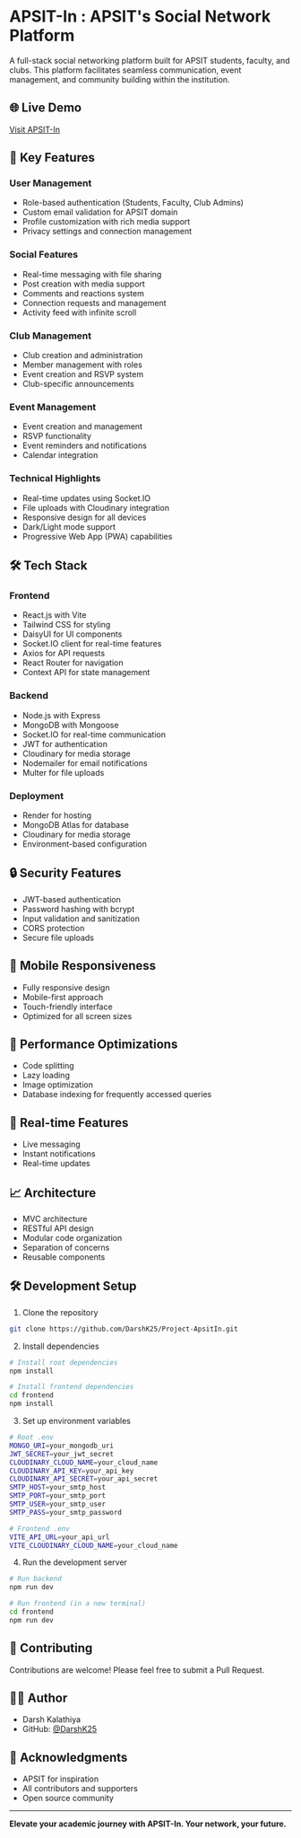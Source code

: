 # APSIT-In : APSIT's Social Network Platform

A full-stack social networking platform built for APSIT students, faculty, and clubs. This platform facilitates seamless communication, event management, and community building within the institution.

## 🌐 Live Demo
[Visit APSIT-In](https://apsitin.onrender.com)

## 🚀 Key Features

### User Management
- Role-based authentication (Students, Faculty, Club Admins)
- Custom email validation for APSIT domain
- Profile customization with rich media support
- Privacy settings and connection management

### Social Features
- Real-time messaging with file sharing
- Post creation with media support
- Comments and reactions system
- Connection requests and management
- Activity feed with infinite scroll

### Club Management
- Club creation and administration
- Member management with roles
- Event creation and RSVP system
- Club-specific announcements

### Event Management
- Event creation and management
- RSVP functionality
- Event reminders and notifications
- Calendar integration

### Technical Highlights
- Real-time updates using Socket.IO
- File uploads with Cloudinary integration
- Responsive design for all devices
- Dark/Light mode support
- Progressive Web App (PWA) capabilities

## 🛠️ Tech Stack

### Frontend
- React.js with Vite
- Tailwind CSS for styling
- DaisyUI for UI components
- Socket.IO client for real-time features
- Axios for API requests
- React Router for navigation
- Context API for state management

### Backend
- Node.js with Express
- MongoDB with Mongoose
- Socket.IO for real-time communication
- JWT for authentication
- Cloudinary for media storage
- Nodemailer for email notifications
- Multer for file uploads

### Deployment
- Render for hosting
- MongoDB Atlas for database
- Cloudinary for media storage
- Environment-based configuration

## 🔒 Security Features
- JWT-based authentication
- Password hashing with bcrypt
- Input validation and sanitization
- CORS protection
- Secure file uploads

## 📱 Mobile Responsiveness
- Fully responsive design
- Mobile-first approach
- Touch-friendly interface
- Optimized for all screen sizes

## 🚀 Performance Optimizations
- Code splitting
- Lazy loading
- Image optimization
- Database indexing for frequently accessed queries

## 🔄 Real-time Features
- Live messaging
- Instant notifications
- Real-time updates

## 📈 Architecture
- MVC architecture
- RESTful API design
- Modular code organization
- Separation of concerns
- Reusable components

## 🛠️ Development Setup

1. Clone the repository
```bash
git clone https://github.com/DarshK25/Project-ApsitIn.git
```

2. Install dependencies
```bash
# Install root dependencies
npm install

# Install frontend dependencies
cd frontend
npm install
```

3. Set up environment variables
```bash
# Root .env
MONGO_URI=your_mongodb_uri
JWT_SECRET=your_jwt_secret
CLOUDINARY_CLOUD_NAME=your_cloud_name
CLOUDINARY_API_KEY=your_api_key
CLOUDINARY_API_SECRET=your_api_secret
SMTP_HOST=your_smtp_host
SMTP_PORT=your_smtp_port
SMTP_USER=your_smtp_user
SMTP_PASS=your_smtp_password

# Frontend .env
VITE_API_URL=your_api_url
VITE_CLOUDINARY_CLOUD_NAME=your_cloud_name
```

4. Run the development server
```bash
# Run backend
npm run dev

# Run frontend (in a new terminal)
cd frontend
npm run dev
```

## 🤝 Contributing
Contributions are welcome! Please feel free to submit a Pull Request.

## 👨‍💻 Author
- Darsh Kalathiya
- GitHub: [@DarshK25](https://github.com/DarshK25)

## 🙏 Acknowledgments
- APSIT for inspiration
- All contributors and supporters
- Open source community

---

**Elevate your academic journey with APSIT-In. Your network, your future.**

